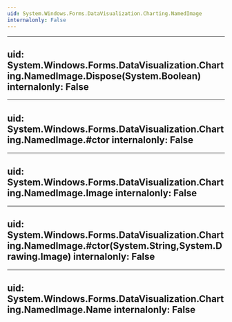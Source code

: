 ```yaml
---
uid: System.Windows.Forms.DataVisualization.Charting.NamedImage
internalonly: False
---
```


---
uid: System.Windows.Forms.DataVisualization.Charting.NamedImage.Dispose(System.Boolean)
internalonly: False
---

---
uid: System.Windows.Forms.DataVisualization.Charting.NamedImage.#ctor
internalonly: False
---

---
uid: System.Windows.Forms.DataVisualization.Charting.NamedImage.Image
internalonly: False
---

---
uid: System.Windows.Forms.DataVisualization.Charting.NamedImage.#ctor(System.String,System.Drawing.Image)
internalonly: False
---

---
uid: System.Windows.Forms.DataVisualization.Charting.NamedImage.Name
internalonly: False
---
